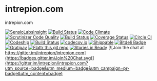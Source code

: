 # intrepion.com

intrepion.com

[![SensioLabsInsight](https://insight.sensiolabs.com/projects/6d56b1d7-839e-4401-8e19-ecca2609bf5d/mini.png)](https://insight.sensiolabs.com/projects/6d56b1d7-839e-4401-8e19-ecca2609bf5d)
[![Build Status](https://travis-ci.org/intrepion/intrepion.com.svg)](https://travis-ci.org/intrepion/intrepion.com)
[![Code Climate](https://codeclimate.com/github/intrepion/intrepion.com/badges/gpa.svg)](https://codeclimate.com/github/intrepion/intrepion.com)
[![Scrutinizer Code Quality](https://scrutinizer-ci.com/g/intrepion/intrepion.com/badges/quality-score.png?b=master)](https://scrutinizer-ci.com/g/intrepion/intrepion.com/?branch=master)
[![Build Status](https://scrutinizer-ci.com/g/intrepion/intrepion.com/badges/build.png?b=master)](https://scrutinizer-ci.com/g/intrepion/intrepion.com/build-status/master)
[![Coverage Status](https://coveralls.io/repos/intrepion/intrepion.com/badge.svg?branch=master&service=github)](https://coveralls.io/github/intrepion/intrepion.com?branch=master)
[![Circle CI](https://circleci.com/gh/intrepion/intrepion.com.svg?style=svg)](https://circleci.com/gh/intrepion/intrepion.com)
[![Codeship](https://codeship.com/projects/bc507d80-0f24-0133-4a5f-226e55fae8ac/status?branch=master)](https://codeship.com/projects/91893)
[![Build Status](https://semaphoreci.com/api/v1/projects/b8da4dde-4298-416e-8653-dea8e5162fd7/487218/badge.svg)](https://semaphoreci.com/intrepion/intrepion-com-2)
[![codecov.io](http://codecov.io/github/intrepion/intrepion.com/coverage.svg?branch=master)](http://codecov.io/github/intrepion/intrepion.com?branch=master)
[![Shippable](https://api.shippable.com/projects/55a982d3edd7f2c052768554/badge)](https://app.shippable.com/projects/55a982d3edd7f2c052768554)
[![Bitdeli Badge](https://d2weczhvl823v0.cloudfront.net/intrepion/intrepion.com/trend.png)](https://bitdeli.com/free "Bitdeli Badge")
[![Gratipay](https://img.shields.io/gratipay/intrepion.svg)](https://gratipay.com/~intrepion/)
[![Flattr this git repo](http://api.flattr.com/button/flattr-badge-large.png)](https://flattr.com/submit/auto?user_id=intrepion&url=https://github.com/intrepion/intrepion.com&title=intrepion.com&language=PHP&tags=github&category=software)
[![Stories in Ready](https://badge.waffle.io/intrepion/intrepion.com.svg?label=ready&title=Ready)](http://waffle.io/intrepion/intrepion.com)
[![Join the chat at https://gitter.im/intrepion/intrepion.com](https://badges.gitter.im/Join%20Chat.svg)](https://gitter.im/intrepion/intrepion.com?utm_source=badge&utm_medium=badge&utm_campaign=pr-badge&utm_content=badge)
